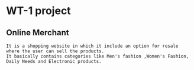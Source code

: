 # WT-1 project

## Online Merchant
    It is a shopping website in which it include an option for resale where the user can sell the products.
    It basically contains categories like Men's fashion ,Women's Fashion, Daily Needs and Electronic products.
    
    

  
